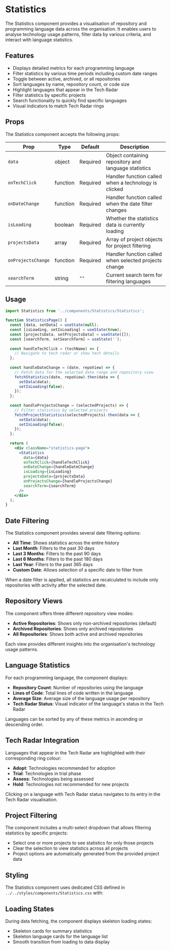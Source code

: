 # Statistics

The Statistics component provides a visualisation of repository and programming language data across the organisation. It enables users to analyse technology usage patterns, filter data by various criteria, and interact with language statistics.

## Features

- Displays detailed metrics for each programming language
- Filter statistics by various time periods including custom date ranges
- Toggle between active, archived, or all repositories
- Sort languages by name, repository count, or code size
- Highlight languages that appear in the Tech Radar
- Filter statistics by specific projects
- Search functionality to quickly find specific languages
- Visual indicators to match Tech Radar rings

## Props

The Statistics component accepts the following props:

| Prop               | Type     | Default  | Description                                           |
| ------------------ | -------- | -------- | ----------------------------------------------------- |
| `data`             | object   | Required | Object containing repository and language statistics  |
| `onTechClick`      | function | Required | Handler function called when a technology is clicked  |
| `onDateChange`     | function | Required | Handler function called when the date filter changes  |
| `isLoading`        | boolean  | Required | Whether the statistics data is currently loading      |
| `projectsData`     | array    | Required | Array of project objects for project filtering        |
| `onProjectsChange` | function | Required | Handler function called when selected projects change |
| `searchTerm`       | string   | `""`     | Current search term for filtering languages           |

## Usage

```jsx
import Statistics from '../components/Statistics/Statistics';

function StatisticsPage() {
  const [data, setData] = useState(null);
  const [isLoading, setIsLoading] = useState(true);
  const [projectsData, setProjectsData] = useState([]);
  const [searchTerm, setSearchTerm] = useState('');
  
  const handleTechClick = (techName) => {
    // Navigate to tech radar or show tech details
  };
  
  const handleDateChange = (date, repoView) => {
    // Fetch data for the selected date range and repository view
    fetchStatistics(date, repoView).then(data => {
      setData(data);
      setIsLoading(false);
    });
  };
  
  const handleProjectsChange = (selectedProjects) => {
    // Filter statistics by selected projects
    fetchProjectStatistics(selectedProjects).then(data => {
      setData(data);
      setIsLoading(false);
    });
  };
  
  return (
    <div className="statistics-page">
      <Statistics
        data={data}
        onTechClick={handleTechClick}
        onDateChange={handleDateChange}
        isLoading={isLoading}
        projectsData={projectsData}
        onProjectsChange={handleProjectsChange}
        searchTerm={searchTerm}
      />
    </div>
  );
}
```

## Date Filtering

The Statistics component provides several date filtering options:

- **All Time**: Shows statistics across the entire history
- **Last Month**: Filters to the past 30 days
- **Last 3 Months**: Filters to the past 90 days
- **Last 6 Months**: Filters to the past 180 days
- **Last Year**: Filters to the past 365 days
- **Custom Date**: Allows selection of a specific date to filter from

When a date filter is applied, all statistics are recalculated to include only repositories with activity after the selected date.

## Repository Views

The component offers three different repository view modes:

- **Active Repositories**: Shows only non-archived repositories (default)
- **Archived Repositories**: Shows only archived repositories
- **All Repositories**: Shows both active and archived repositories

Each view provides different insights into the organisation's technology usage patterns.

## Language Statistics

For each programming language, the component displays:

- **Repository Count**: Number of repositories using the language
- **Lines of Code**: Total lines of code written in the language
- **Average Size**: Average size of the language usage per repository
- **Tech Radar Status**: Visual indicator of the language's status in the Tech Radar

Languages can be sorted by any of these metrics in ascending or descending order.

## Tech Radar Integration

Languages that appear in the Tech Radar are highlighted with their corresponding ring colour:

- **Adopt**: Technologies recommended for adoption
- **Trial**: Technologies in trial phase
- **Assess**: Technologies being assessed
- **Hold**: Technologies not recommended for new projects

Clicking on a language with Tech Radar status navigates to its entry in the Tech Radar visualisation.

## Project Filtering

The component includes a multi-select dropdown that allows filtering statistics by specific projects:

- Select one or more projects to see statistics for only those projects
- Clear the selection to view statistics across all projects
- Project options are automatically generated from the provided project data

## Styling

The Statistics component uses dedicated CSS defined in `../../styles/components/Statistics.css` with:

## Loading States

During data fetching, the component displays skeleton loading states:

- Skeleton cards for summary statistics
- Skeleton language cards for the language list
- Smooth transition from loading to data display
